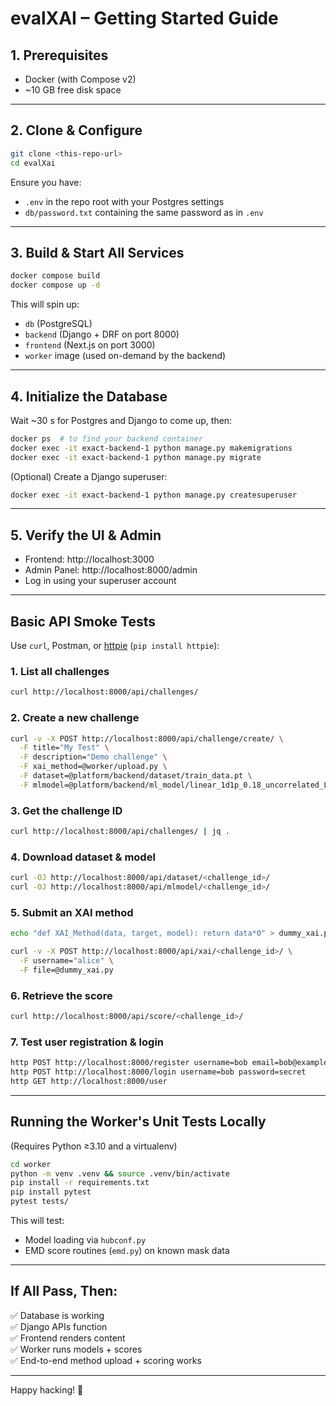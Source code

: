 # evalXAI – Getting Started Guide

## 1. Prerequisites

- Docker (with Compose v2)
- ~10 GB free disk space

---

## 2. Clone & Configure

```bash
git clone <this-repo-url>
cd evalXai
```

Ensure you have:

- `.env` in the repo root with your Postgres settings
- `db/password.txt` containing the same password as in `.env`

---

## 3. Build & Start All Services

```bash
docker compose build
docker compose up -d
```

This will spin up:

- `db` (PostgreSQL)
- `backend` (Django + DRF on port 8000)
- `frontend` (Next.js on port 3000)
- `worker` image (used on-demand by the backend)

---

## 4. Initialize the Database

Wait ~30 s for Postgres and Django to come up, then:

```bash
docker ps  # to find your backend container
docker exec -it exact-backend-1 python manage.py makemigrations
docker exec -it exact-backend-1 python manage.py migrate
```

(Optional) Create a Django superuser:

```bash
docker exec -it exact-backend-1 python manage.py createsuperuser
```

---

## 5. Verify the UI & Admin

- Frontend: http://localhost:3000  
- Admin Panel: http://localhost:8000/admin  
- Log in using your superuser account

---

## Basic API Smoke Tests

Use `curl`, Postman, or [httpie](https://httpie.io/) (`pip install httpie`):

### 1. List all challenges

```bash
curl http://localhost:8000/api/challenges/
```

### 2. Create a new challenge

```bash
curl -v -X POST http://localhost:8000/api/challenge/create/ \
  -F title="My Test" \
  -F description="Demo challenge" \
  -F xai_method=@worker/upload.py \
  -F dataset=@platform/backend/dataset/train_data.pt \
  -F mlmodel=@platform/backend/ml_model/linear_1d1p_0.18_uncorrelated_LLR_1_0.pt
```

### 3. Get the challenge ID

```bash
curl http://localhost:8000/api/challenges/ | jq .
```

### 4. Download dataset & model

```bash
curl -OJ http://localhost:8000/api/dataset/<challenge_id>/
curl -OJ http://localhost:8000/api/mlmodel/<challenge_id>/
```

### 5. Submit an XAI method

```bash
echo "def XAI_Method(data, target, model): return data*0" > dummy_xai.py

curl -v -X POST http://localhost:8000/api/xai/<challenge_id>/ \
  -F username="alice" \
  -F file=@dummy_xai.py
```

### 6. Retrieve the score

```bash
curl http://localhost:8000/api/score/<challenge_id>/
```

### 7. Test user registration & login

```bash
http POST http://localhost:8000/register username=bob email=bob@example.com password=secret
http POST http://localhost:8000/login username=bob password=secret
http GET http://localhost:8000/user
```

---

## Running the Worker's Unit Tests Locally

(Requires Python ≥3.10 and a virtualenv)

```bash
cd worker
python -m venv .venv && source .venv/bin/activate
pip install -r requirements.txt
pip install pytest
pytest tests/
```

This will test:

- Model loading via `hubconf.py`
- EMD score routines (`emd.py`) on known mask data

---

## If All Pass, Then:

✅ Database is working  
✅ Django APIs function  
✅ Frontend renders content  
✅ Worker runs models + scores  
✅ End-to-end method upload + scoring works

---

Happy hacking! 🚀